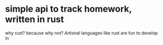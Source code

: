 # simple api to track homework, written in rust

why rust? because why not? Artisnal languages like rust are fun to develop in

